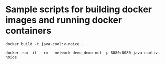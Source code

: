 
# Sample scripts for building docker images and running docker containers

```shell
docker build -t java-cool:v-noice .
```

```shell
docker run -it --rm --network demo_demo-net -p 8080:8080 java-cool:v-noice
```
